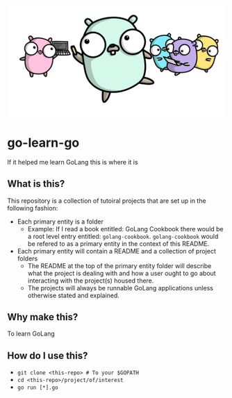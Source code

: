 ![Gophers-Learn](gophers.png)

# go-learn-go
If it helped me learn GoLang this is where it is

## What is this?

This repository is a collection of tutoiral projects that are set up in the following fashion:

- Each primary entity is a folder
  - Example: If I read a book entitled: GoLang Cookbook there would be a root level entry entitled: `golang-cookbook`. `golang-cookbook` would be refered to as a primary entity in the context of this README.
- Each primary entity will contain a README and a collection of project folders
  - The README at the top of the primary entity folder will describe what the project is dealing with and how a user ought to go about interacting with the project(s) housed there.
  - The projects will always be runnable GoLang applications unless otherwise stated and explained.

## Why make this?

To learn GoLang

## How do I use this?

- `git clone <this-repo> # To your $GOPATH`
- `cd <this-repo>/project/of/interest`
- `go run [*].go`
